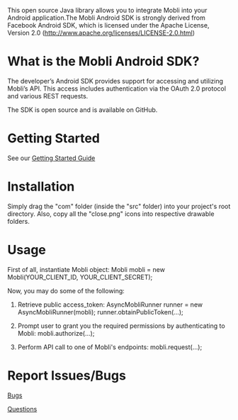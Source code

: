 This open source Java library allows you to integrate Mobli into your Android application.The Mobli Android SDK is strongly derived from Facebook Android SDK, which is licensed under the Apache License, Version 2.0 (http://www.apache.org/licenses/LICENSE-2.0.html)


What is the Mobli Android SDK?
===============
The developer’s Android SDK provides support for accessing and utilizing Mobli’s API. This access includes authentication via the OAuth 2.0 protocol and various REST requests.

The SDK is open source and is available on GitHub.


Getting Started
===============
See our [Getting Started Guide](http://developers.mobli.com/)


Installation
===============
Simply drag the "com" folder (inside the "src" folder) into your project's root directory.
Also, copy all the "close.png" icons into respective drawable folders.

Usage
===============
First of all, instantiate Mobli object:
Mobli mobli = new Mobli(YOUR_CLIENT_ID, YOUR_CLIENT_SECRET);

Now, you may do some of the following:

1) Retrieve public access_token:
AsyncMobliRunner runner = new AsyncMobliRunner(mobli);
runner.obtainPublicToken(…);

2) Prompt user to grant you the required permissions by authenticating to Mobli:
mobli.authorize(…);

3) Perform API call to one of Mobli's endpoints:
mobli.request(…);


Report Issues/Bugs
===============
[Bugs](mailto:devsupport@mobli.com)

[Questions](http://stackoverflow.com/questions/tagged/mobli)
